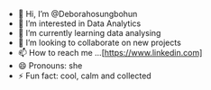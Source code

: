 - 👋 Hi, I’m @Deborahosungbohun
- 👀 I’m interested in Data Analytics
- 🌱 I’m currently learning data analysing
- 💞️ I’m looking to collaborate on new projects
- 📫 How to reach me ...[https://www.linkedin.com]
- 😄 Pronouns: she
- ⚡ Fun fact: cool, calm and collected 

<!---
Deborahosungbohun/Deborahosungbohun is a ✨ special ✨ repository because its `README.md` (this file) appears on your GitHub profile.
You can click the Preview link to take a look at your changes.
--->
